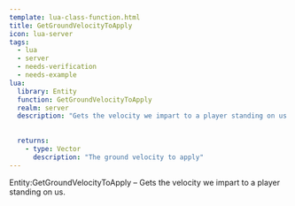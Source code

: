 ```yaml
---
template: lua-class-function.html
title: GetGroundVelocityToApply
icon: lua-server
tags:
  - lua
  - server
  - needs-verification
  - needs-example
lua:
  library: Entity
  function: GetGroundVelocityToApply
  realm: server
  description: "Gets the velocity we impart to a player standing on us."
  
  
  returns:
    - type: Vector
      description: "The ground velocity to apply"
---
```


<div class="lua__search__keywords">
Entity:GetGroundVelocityToApply &#x2013; Gets the velocity we impart to a player standing on us.
</div>
